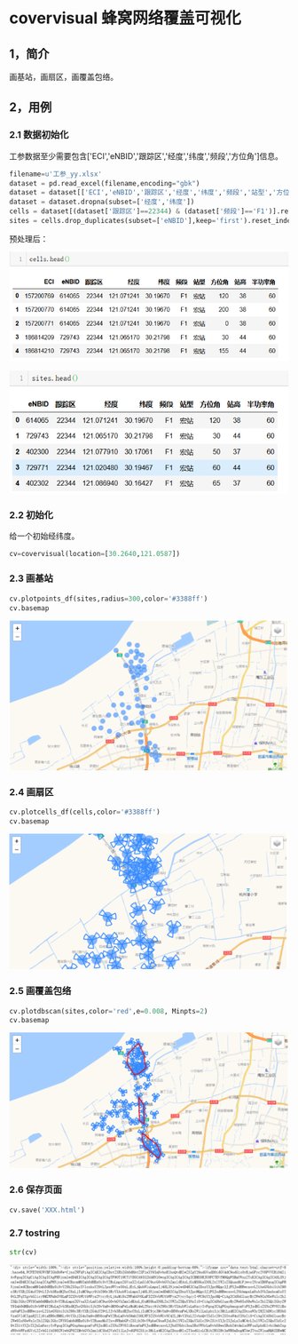 

# covervisual 蜂窝网络覆盖可视化

## 1，简介
画基站，画扇区，画覆盖包络。

## 2，用例
### 2.1 数据初始化

工参数据至少需要包含['ECI','eNBID','跟踪区','经度','纬度','频段','方位角']信息。

```python
filename=u'工参_yy.xlsx'
dataset = pd.read_excel(filename,encoding="gbk")
dataset = dataset[['ECI','eNBID','跟踪区','经度','纬度','频段','站型','方位角','站高','半功率角']]
dataset = dataset.dropna(subset=['经度','纬度'])
cells = dataset[(dataset['跟踪区']==22344) & (dataset['频段']=='F1')].reset_index().drop(['index'],axis=1)
sites = cells.drop_duplicates(subset=['eNBID'],keep='first').reset_index().drop(['index','ECI'],axis=1)
```

预处理后：

![1568966228581](https://github.com/kuki-gs/covervisual/blob/master/1.png)

![1568966259413](https://github.com/kuki-gs/covervisual/blob/master/2.png)

### 2.2 初始化

给一个初始经纬度。

```python
cv=covervisual(location=[30.2640,121.0587])
```

### 2.3 画基站

```python
cv.plotpoints_df(sites,radius=300,color='#3388ff')
cv.basemap
```

![1568966555891](https://github.com/kuki-gs/covervisual/blob/master/3.png)

### 2.4 画扇区

```python
cv.plotcells_df(cells,color='#3388ff')
cv.basemap
```

![1568966620678](https://github.com/kuki-gs/covervisual/blob/master/4.png)

### 2.5 画覆盖包络

```python
cv.plotdbscan(sites,color='red',e=0.008, Minpts=2)
cv.basemap
```

![1568966662262](https://github.com/kuki-gs/covervisual/blob/master/5.png)

### 2.6 保存页面

```python
cv.save('XXX.html')
```

### 2.7 tostring

```python
str(cv)
```

![1568966803536](https://github.com/kuki-gs/covervisual/blob/master/6.png)
